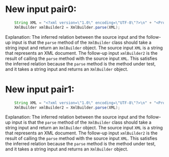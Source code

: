 # New input pair0:
```java
    String XML = "<?xml version=\"1.0\" encoding=\"UTF-8\"?>\n" + "<Projects>\n" + "  <underscore-java language=\"Java\" scm=\"SVN\">\n" + "    <Location type=\"URL\">https://github.com/javadev/underscore-java/</Location>\n" + "  </underscore-java>\n" + "  <JetS3t language=\"Java\" scm=\"CVS\">\n" + "    <Location type=\"URL\">https://jets3t.s3.amazonaws.com/index.html</Location>\n" + "  </JetS3t>\n" + "</Projects>";
    XmlBuilder xmlBuilder2 = XmlBuilder.parse(XML);
```

Explanation: The inferred relation between the source input and the follow-up input is that the `parse` method of the `XmlBuilder` class should take a string input and return an `XmlBuilder` object. The source input `XML` is a string that represents an XML document. The follow-up input `xmlBuilder2` is the result of calling the `parse` method with the source input `XML`. This satisfies the inferred relation because the `parse` method is the method under test, and it takes a string input and returns an `XmlBuilder` object.

# New input pair1:
```java
    String XML = "<?xml version=\"1.0\" encoding=\"UTF-8\"?>\n" + "<Projects>\n" + "  <underscore-java language=\"Java\" scm=\"SVN\">\n" + "    <Location type=\"URL\">https://github.com/javadev/underscore-java/</Location>\n" + "  </underscore-java>\n" + "  <JetS3t language=\"Java\" scm=\"CVS\">\n" + "    <Location type=\"URL\">https://jets3t.s3.amazonaws.com/index.html</Location>\n" + "  </JetS3t>\n" + "</Projects>";
    XmlBuilder xmlBuilder2 = XmlBuilder.parse(XML);
```

Explanation: The inferred relation between the source input and the follow-up input is that the `parse` method of the `XmlBuilder` class should take a string input and return an `XmlBuilder` object. The source input `XML` is a string that represents an XML document. The follow-up input `xmlBuilder2` is the result of calling the `parse` method with the source input `XML`. This satisfies the inferred relation because the `parse` method is the method under test, and it takes a string input and returns an `XmlBuilder` object.
